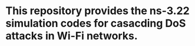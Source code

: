 # This repository provides the ns-3.22 simulation codes for casacding DoS attacks in Wi-Fi networks.
